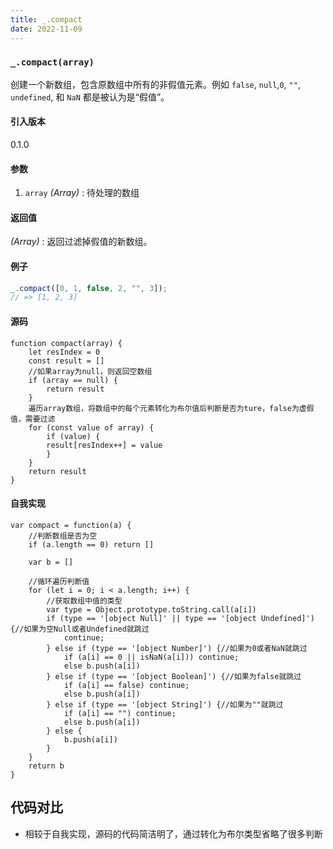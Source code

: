 ```yaml
---
title: _.compact
date: 2022-11-09
---
```


### `_.compact(array)`

创建一个新数组，包含原数组中所有的非假值元素。例如 `false`, `null`,`0`, `""`, `undefined`, 和 `NaN` 都是被认为是“假值”。

#### 引入版本

0.1.0

#### 参数

1. `array` _(Array)_ : 待处理的数组

#### 返回值

_(Array)_ : 返回过滤掉假值的新数组。

#### 例子

```js
_.compact([0, 1, false, 2, "", 3]);
// => [1, 2, 3]
```

#### 源码

```
function compact(array) {
  	let resIndex = 0
  	const result = []
	//如果array为null，则返回空数组
  	if (array == null) {
  	  	return result
  	}
	遍历array数组，将数组中的每个元素转化为布尔值后判断是否为ture，false为虚假值，需要过滤
  	for (const value of array) {
    	if (value) {
      	result[resIndex++] = value
    	}
  	}
  	return result
}
```

#### 自我实现

```
var compact = function(a) {
	//判断数组是否为空
    if (a.length == 0) return []

    var b = []

	//循环遍历判断值
    for (let i = 0; i < a.length; i++) {
    	//获取数组中值的类型
        var type = Object.prototype.toString.call(a[i])
        if (type == '[object Null]' || type == '[object Undefined]') {//如果为空Null或者Undefined就跳过
            continue;
        } else if (type == '[object Number]') {//如果为0或者NaN就跳过
            if (a[i] == 0 || isNaN(a[i])) continue;
            else b.push(a[i])
        } else if (type == '[object Boolean]') {//如果为false就跳过
            if (a[i] == false) continue;
            else b.push(a[i])
        } else if (type == '[object String]') {//如果为""就跳过
            if (a[i] == "") continue;
            else b.push(a[i])
        } else {
            b.push(a[i])
        }
    }
    return b
}
```

## 代码对比

- 相较于自我实现，源码的代码简洁明了，通过转化为布尔类型省略了很多判断
